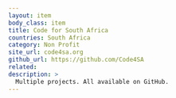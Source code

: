 ```yaml
---
layout: item
body_class: item
title: Code for South Africa
countries: South Africa
category: Non Profit
site_url: code4sa.org
github_url: https://github.com/Code4SA
related: 
description: >
  Multiple projects. All available on GitHub.
---
```

